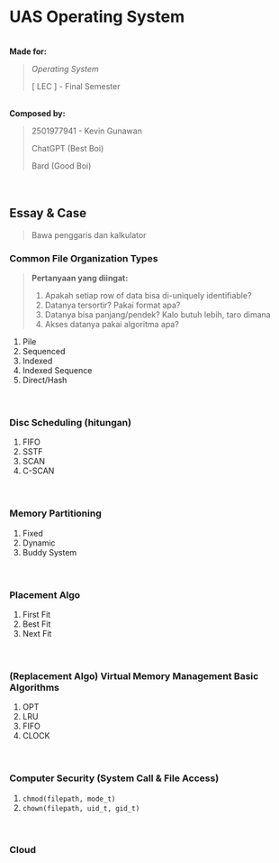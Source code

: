 ㅤ
ㅤ
# UAS Operating System

\
__Made for:__
> _Operating System_
>
> [ LEC ] -  Final Semester

\
__Composed by:__
> 2501977941 - Kevin Gunawan
>
> ChatGPT (Best Boi)
>
> Bard (Good Boi)

ㅤ

## Essay & Case

> Bawa penggaris dan kalkulator

### Common File Organization Types

> **Pertanyaan yang diingat:**
> 1. Apakah setiap row of data bisa di-uniquely identifiable?
> 2. Datanya tersortir? Pakai format apa?
> 3. Datanya bisa panjang/pendek? Kalo butuh lebih, taro dimana
> 4. Akses datanya pakai algoritma apa?
   
1. Pile
2. Sequenced
3. Indexed
4. Indexed Sequence
5. Direct/Hash


ㅤ

### Disc Scheduling (hitungan)
1. FIFO
2. SSTF
3. SCAN
4. C-SCAN

ㅤ

### Memory Partitioning
1. Fixed
2. Dynamic
3. Buddy System

ㅤ

### Placement Algo
1. First Fit
2. Best Fit
3. Next Fit

ㅤ

### (Replacement Algo) Virtual Memory Management Basic Algorithms
1. OPT
2. LRU
3. FIFO
4. CLOCK

ㅤ

### Computer Security (System Call & File Access)
1. `chmod(filepath, mode_t)`
2. `chown(filepath, uid_t, gid_t)`

ㅤ

### Cloud 

